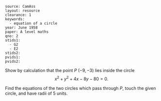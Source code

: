 ````
source: CamAss
layout: resource
clearance: 1
keywords: 
  - equation of a circle
year: June 1958
paper: A level maths
qno: 2
stids1:
  - G2
  - E2
stids2:
pvids1:
pvids2:

````

Show by calculation that the point $P$  $(-9,-3)$ lies inside the circle
$$x^2+y^2+4x-8y-80=0.$$

Find the equations of the two circles which pass through $P$, touch the given circle, and have radii of 5 units.
